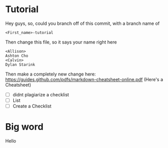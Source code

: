 # Tutorial
Hey guys, so, could you branch off of this commit, with a branch name of
```
<First_name>-tutorial
```

Then change this file, so it says your name right here
```
<Allison>
Ashton Cho
<Calvin>
Dylan Starink
```

Then make a completely new change here:
https://guides.github.com/pdfs/markdown-cheatsheet-online.pdf
(Here's a Cheatsheet)

- [ ] didnt plagiarize a checklist
- [ ] List
- [ ] Create a Checklist

<h1>Big word</h1>
Hello
